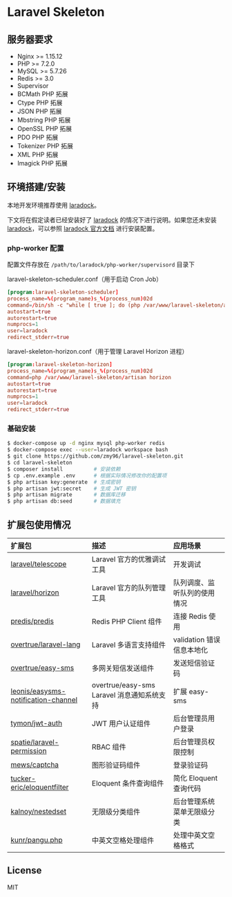 # Laravel Skeleton

## 服务器要求

- Nginx >= 1.15.12
- PHP >= 7.2.0
- MySQL >= 5.7.26
- Redis >= 3.0
- Supervisor
- BCMath PHP 拓展
- Ctype PHP 拓展
- JSON PHP 拓展
- Mbstring PHP 拓展
- OpenSSL PHP 拓展
- PDO PHP 拓展
- Tokenizer PHP 拓展
- XML PHP 拓展
- Imagick PHP 拓展

## 环境搭建/安装

本地开发环境推荐使用 [laradock](https://github.com/laradock/laradock)。

下文将在假定读者已经安装好了 [laradock](https://github.com/laradock/laradock) 的情况下进行说明。如果您还未安装 [laradock](https://github.com/laradock/laradock)，可以参照 [laradock 官方文档](http://laradock.io/) 进行安装配置。

### php-worker 配置

配置文件存放在 `/path/to/laradock/php-worker/supervisord` 目录下

laravel-skeleton-scheduler.conf（用于启动 Cron Job）

```conf
[program:laravel-skeleton-scheduler]
process_name=%(program_name)s_%(process_num)02d
command=/bin/sh -c "while [ true ]; do (php /var/www/laravel-skeleton/artisan schedule:run --verbose --no-interaction &); sleep 60; done"
autostart=true
autorestart=true
numprocs=1
user=laradock
redirect_stderr=true
```

laravel-skeleton-horizon.conf（用于管理 Laravel Horizon 进程）

```conf
[program:laravel-skeleton-horizon]
process_name=%(program_name)s_%(process_num)02d
command=php /var/www/laravel-skeleton/artisan horizon
autostart=true
autorestart=true
numprocs=1
user=laradock
redirect_stderr=true
```

### 基础安装

```bash
$ docker-compose up -d nginx mysql php-worker redis
$ docker-compose exec --user=laradock workspace bash
$ git clone https://github.com/zmy96/laravel-skeleton.git
$ cd laravel-skeleton
$ composer install          # 安装依赖
$ cp .env.example .env      # 根据实际情况修改你的配置项
$ php artisan key:generate  # 生成密钥
$ php artisan jwt:secret    # 生成 JWT 密钥
$ php artisan migrate       # 数据库迁移
$ php artisan db:seed       # 数据填充
```

## 扩展包使用情况

扩展包 | 描述 | 应用场景
:- | :- | :-
[laravel/telescope](https://github.com/laravel/telescope) | Laravel 官方的优雅调试工具 | 开发调试
[laravel/horizon](https://github.com/laravel/horizon) | Laravel 官方的队列管理工具 | 队列调度、监听队列的使用情况
[predis/predis](https://github.com/nrk/predis) | Redis PHP Client 组件 | 连接 Redis 使用
[overtrue/laravel-lang](https://github.com/overtrue/laravel-lang) | Laravel 多语言支持组件 | validation 错误信息本地化
[overtrue/easy-sms](https://github.com/overtrue/easy-sms) | 多网关短信发送组件 | 发送短信验证码
[leonis/easysms-notification-channel](https://github.com/yangliulnn/easysms-notification-channel) | overtrue/easy-sms Laravel 消息通知系统支持 | 扩展 easy-sms
[tymon/jwt-auth](https://github.com/tymondesigns/jwt-auth) | JWT 用户认证组件 | 后台管理员用户登录
[spatie/laravel-permission](https://github.com/spatie/laravel-permission) | RBAC 组件 | 后台管理员权限控制
[mews/captcha](https://github.com/mewebstudio/captcha) | 图形验证码组件 | 登录验证码
[tucker-eric/eloquentfilter](https://github.com/Tucker-Eric/EloquentFilter) | Eloquent 条件查询组件 | 简化 Eloquent 查询代码
[kalnoy/nestedset](https://github.com/lazychaser/laravel-nestedset) | 无限级分类组件 | 后台管理系统菜单无限级分类
[kunr/pangu.php](https://github.com/linclancey/pangu.php) | 中英文空格处理组件 | 处理中英文空格格式

## License

MIT
